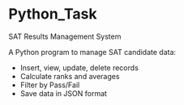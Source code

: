 # Python_Task
SAT Results Management System

A Python program to manage SAT candidate data:
- Insert, view, update, delete records
- Calculate ranks and averages
- Filter by Pass/Fail
- Save data in JSON format
